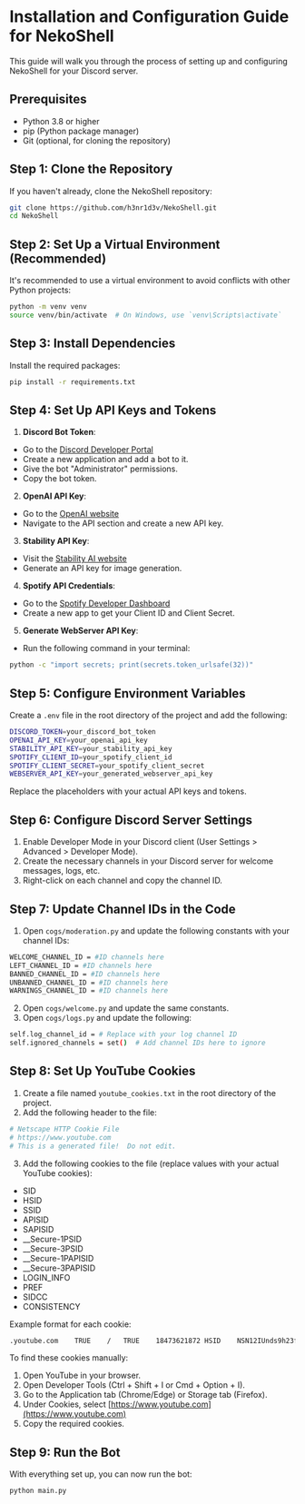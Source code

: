 # Installation and Configuration Guide for NekoShell
This guide will walk you through the process of setting up and configuring NekoShell for your Discord server.

## Prerequisites

- Python 3.8 or higher
- pip (Python package manager)
- Git (optional, for cloning the repository)

## Step 1: Clone the Repository

If you haven't already, clone the NekoShell repository:

```bash
git clone https://github.com/h3nr1d3v/NekoShell.git
cd NekoShell
```

## Step 2: Set Up a Virtual Environment (Recommended)

It's recommended to use a virtual environment to avoid conflicts with other Python projects:

```bash
python -m venv venv
source venv/bin/activate  # On Windows, use `venv\Scripts\activate`
```

## Step 3: Install Dependencies

Install the required packages:

```bash
pip install -r requirements.txt
```

## Step 4: Set Up API Keys and Tokens

1. **Discord Bot Token**:

- Go to the [Discord Developer Portal](https://discord.com/developers/applications)
- Create a new application and add a bot to it.
- Give the bot "Administrator" permissions.
- Copy the bot token.

2. **OpenAI API Key**:

- Go to the [OpenAI website](https://openai.com/)
- Navigate to the API section and create a new API key.

3. **Stability API Key**:
- Visit the [Stability AI website](https://stability.ai/)
- Generate an API key for image generation.

4. **Spotify API Credentials**:
- Go to the [Spotify Developer Dashboard](https://developer.spotify.com/dashboard/)
- Create a new app to get your Client ID and Client Secret.

5. **Generate WebServer API Key**:
- Run the following command in your terminal:
```bash
python -c "import secrets; print(secrets.token_urlsafe(32))"
```

## Step 5: Configure Environment Variables

Create a `.env` file in the root directory of the project and add the following:

```bash
DISCORD_TOKEN=your_discord_bot_token
OPENAI_API_KEY=your_openai_api_key
STABILITY_API_KEY=your_stability_api_key
SPOTIFY_CLIENT_ID=your_spotify_client_id
SPOTIFY_CLIENT_SECRET=your_spotify_client_secret
WEBSERVER_API_KEY=your_generated_webserver_api_key
```
Replace the placeholders with your actual API keys and tokens.

## Step 6: Configure Discord Server Settings

1. Enable Developer Mode in your Discord client (User Settings > Advanced > Developer Mode).
2. Create the necessary channels in your Discord server for welcome messages, logs, etc.
3. Right-click on each channel and copy the channel ID.

## Step 7: Update Channel IDs in the Code

1. Open `cogs/moderation.py` and update the following constants with your channel IDs:

```bash
WELCOME_CHANNEL_ID = #ID channels here
LEFT_CHANNEL_ID = #ID channels here 
BANNED_CHANNEL_ID = #ID channels here
UNBANNED_CHANNEL_ID = #ID channels here
WARNINGS_CHANNEL_ID = #ID channels here
```
2. Open `cogs/welcome.py` and update the same constants.
3. Open `cogs/logs.py` and update the following:

```bash
self.log_channel_id = # Replace with your log channel ID
self.ignored_channels = set()  # Add channel IDs here to ignore
```

## Step 8: Set Up YouTube Cookies

1. Create a file named `youtube_cookies.txt` in the root directory of the project.
2. Add the following header to the file:
```bash
# Netscape HTTP Cookie File
# https://www.youtube.com
# This is a generated file!  Do not edit.
```
3. Add the following cookies to the file (replace values with your actual YouTube cookies):

- SID
- HSID
- SSID
- APISID
- SAPISID
- __Secure-1PSID
- __Secure-3PSID
- __Secure-1PAPISID
- __Secure-3PAPISID
- LOGIN_INFO
- PREF
- SIDCC
- CONSISTENCY

Example format for each cookie:

```bash
.youtube.com	TRUE	/	TRUE	18473621872	HSID	NSN12IUnds9h23fs2
```
To find these cookies manually:

1. Open YouTube in your browser.
2. Open Developer Tools (Ctrl + Shift + I or Cmd + Option + I).
3. Go to the Application tab (Chrome/Edge) or Storage tab (Firefox).
4. Under Cookies, select [https://www.youtube.com](https://www.youtube.com)
5. Copy the required cookies.

## Step 9: Run the Bot

With everything set up, you can now run the bot:

```bash
python main.py
```
